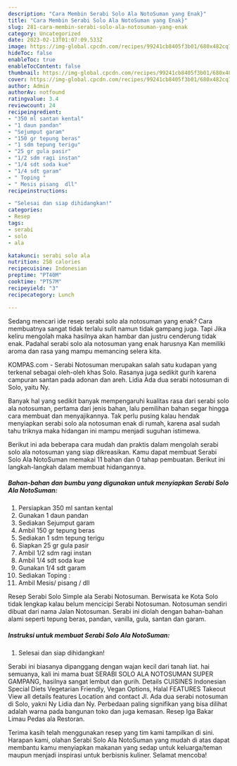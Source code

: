 ```yaml
---
description: "Cara Membin Serabi Solo Ala NotoSuman yang Enak}"
title: "Cara Membin Serabi Solo Ala NotoSuman yang Enak}"
slug: 281-cara-membin-serabi-solo-ala-notosuman-yang-enak
category: Uncategorized
date: 2023-02-13T01:07:09.533Z
image: https://img-global.cpcdn.com/recipes/99241cb8405f3b01/680x482cq70/serabi-solo-ala-notosuman-foto-resep-utama.jpg
hideToc: false
enableToc: true
enableTocContent: false
thumbnail: https://img-global.cpcdn.com/recipes/99241cb8405f3b01/680x482cq70/serabi-solo-ala-notosuman-foto-resep-utama.jpg
cover: https://img-global.cpcdn.com/recipes/99241cb8405f3b01/680x482cq70/serabi-solo-ala-notosuman-foto-resep-utama.jpg
author: Admin
authorAv: notfound
ratingvalue: 3.4
reviewcount: 24
recipeingredient:
- "350 ml santan kental"
- "1 daun pandan"
- "Sejumput garam"
- "150 gr tepung beras"
- "1 sdm tepung terigu"
- "25 gr gula pasir"
- "1/2 sdm ragi instan"
- "1/4 sdt soda kue"
- "1/4 sdt garam"
- " Toping "
- " Mesis pisang  dll"
recipeinstructions:

- "Selesai dan siap dihidangkan!"
categories:
- Resep
tags:
- serabi
- solo
- ala

katakunci: serabi solo ala 
nutrition: 258 calories
recipecuisine: Indonesian
preptime: "PT40M"
cooktime: "PT57M"
recipeyield: "3"
recipecategory: Lunch

---
```



Sedang mencari ide resep serabi solo ala notosuman yang enak? Cara membuatnya sangat tidak terlalu sulit namun tidak gampang juga. Tapi Jika keliru mengolah maka hasilnya akan hambar dan justru cenderung tidak enak. Padahal serabi solo ala notosuman yang enak harusnya Kan memiliki aroma dan rasa yang mampu memancing selera kita.


KOMPAS.com - Serabi Notosuman merupakan salah satu kudapan yang terkenal sebagai oleh-oleh khas Solo. Rasanya juga sedikit gurih karena campuran santan pada adonan dan areh. Lidia Ada dua serabi notosuman di Solo, yaitu Ny.

Banyak hal yang sedikit banyak mempengaruhi kualitas rasa dari serabi solo ala notosuman, pertama dari jenis bahan, lalu pemilihan bahan segar hingga cara membuat dan menyajikannya. Tak perlu pusing kalau hendak menyiapkan serabi solo ala notosuman enak di rumah, karena asal sudah tahu triknya maka hidangan ini mampu menjadi suguhan istimewa.


Berikut ini ada beberapa cara mudah dan praktis dalam mengolah serabi solo ala notosuman yang siap dikreasikan. Kamu dapat membuat Serabi Solo Ala NotoSuman memakai 11 bahan dan 0 tahap pembuatan. Berikut ini langkah-langkah dalam membuat hidangannya.

<!--inarticleads1-->

##### Bahan-bahan dan bumbu yang digunakan untuk menyiapkan Serabi Solo Ala NotoSuman:

1. Persiapkan 350 ml santan kental
1. Gunakan 1 daun pandan
1. Sediakan Sejumput garam
1. Ambil 150 gr tepung beras
1. Sediakan 1 sdm tepung terigu
1. Siapkan 25 gr gula pasir
1. Ambil 1/2 sdm ragi instan
1. Ambil 1/4 sdt soda kue
1. Gunakan 1/4 sdt garam
1. Sediakan  Toping :
1. Ambil  Mesis/ pisang / dll


Resep Serabi Solo Simple ala Serabi Notosuman. Berwisata ke Kota Solo tidak lengkap kalau belum mencicipi Serabi Notosuman. Notosuman sendiri dibuat dari nama Jalan Notosuman. Serabi ini diolah dengan bahan-bahan alami seperti tepung beras, pandan, vanilla, gula, santan dan garam. 

<!--inarticleads2-->

##### Instruksi untuk membuat Serabi Solo Ala NotoSuman:


1. Selesai dan siap dihidangkan!

Serabi ini biasanya dipanggang dengan wajan kecil dari tanah liat. hai semuanya, kali ini mama buat SERABI SOLO ALA NOTOSUMAN SUPER GAMPANG, hasilnya sangat lembut dan gurih. Details CUISINES Indonesian Special Diets Vegetarian Friendly, Vegan Options, Halal FEATURES Takeout View all details features Location and contact Jl. Ada dua serabi notosuman di Solo, yakni Ny Lidia dan Ny. Perbedaan paling signifikan yang bisa dilihat adalah warna pada bangunan toko dan juga kemasan. Resep Iga Bakar Limau Pedas ala Restoran. 

Terima kasih telah menggunakan resep yang tim kami tampilkan di sini. Harapan kami, olahan Serabi Solo Ala NotoSuman yang mudah di atas dapat membantu kamu menyiapkan makanan yang sedap untuk keluarga/teman maupun menjadi inspirasi untuk berbisnis kuliner. Selamat mencoba!
